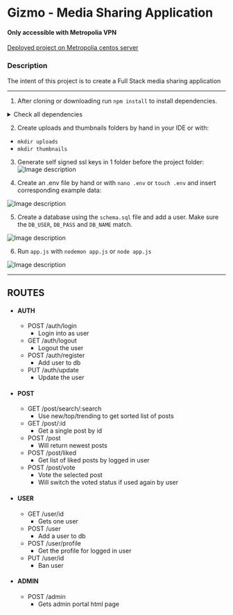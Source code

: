 # Gizmo - Media Sharing Application

#### Only accessible with Metropolia VPN
[Deployed project on Metropolia centos server](https://10.114.34.120/app/index.html)
### Description
The intent of this project is to create a Full Stack media sharing application

---

1. After cloning or downloading run `npm install` to install dependencies.
<details>
  <summary>Check all dependencies</summary>
  
- ["app-root-path"](https://www.npmjs.com/package/app-root-path)
- ["bcryptjs"](https://www.npmjs.com/package/bcryptjs)
- ["cors"](https://www.npmjs.com/package/cors)
- ["dotenv"](https://www.npmjs.com/package/dotenv)
- ["express"](https://www.npmjs.com/package/express)
- ["express-validator"](https://www.npmjs.com/package/express-validator)
- ["jsonwebtoken"](https://www.npmjs.com/package/jsonwebtoken)
- ["multer"](https://www.npmjs.com/package/multer)
- ["mysql2"](https://www.npmjs.com/package/mysql2)
- ["passport"](https://www.npmjs.com/package/passport)
- ["passport-jwt"](https://www.npmjs.com/package/passport-jwt)
- ["passport-local"](https://www.npmjs.com/package/passport-local)
- ["sharp"](https://www.npmjs.com/package/sharp)
</details>

2. Create uploads and thumbnails folders by hand in your IDE or with:
* `mkdir uploads`
* `mkdir thumbnails`

3. Generate self signed ssl keys in 1 folder before the project folder:
![Image description](https://github.com/Nikojoel/Gizmo/blob/dev/docs/ssl.PNG)

4. Create an .env file by hand or with `nano .env` or `touch .env` and insert corresponding example data:

![Image description](https://github.com/Nikojoel/Gizmo/blob/dev/docs/dotenv.PNG)

5. Create a database using the `schema.sql` file and add a user. Make sure the `DB_USER`, `DB_PASS` and `DB_NAME` match.

![Image description](https://github.com/Nikojoel/Gizmo/blob/dev/docs/db.png)

6. Run `app.js` with `nodemon app.js` or `node app.js`

![Image description](https://github.com/Nikojoel/Gizmo/blob/dev/docs/nodemon.png)

---
## ROUTES

- #### AUTH
  - POST /auth/login
    - Login into as user
  - GET /auth/logout
    - Logout the user
  - POST /auth/register
    - Add user to db
  - PUT /auth/update
    - Update the user
  
- #### POST
  - GET /post/search/:search  
    - Use new/top/trending to get sorted list of posts
  - GET /post/:id
    - Get a single post by id
  - POST /post
    - Will return newest posts
  - POST /post/liked
    - Get list of liked posts by logged in user
  - POST /post/vote
    - Vote the selected post
    - Will switch the voted status if used again by user
    
- #### USER
  
  - GET /user/id
    - Gets one user
  - POST /user
    - Add a user to db
  - POST /user/profile
    - Get the profile for logged in user
  - PUT /user/id
    - Ban user
- #### ADMIN
  - POST /admin
    - Gets admin portal html page
  
